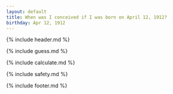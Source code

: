 ```yaml
---
layout: default
title: When was I conceived if I was born on April 12, 1912?
birthday: Apr 12, 1912
---
```


{% include header.md %}

{% include guess.md %}

{% include calculate.md %}

{% include safety.md %}

{% include footer.md %}



